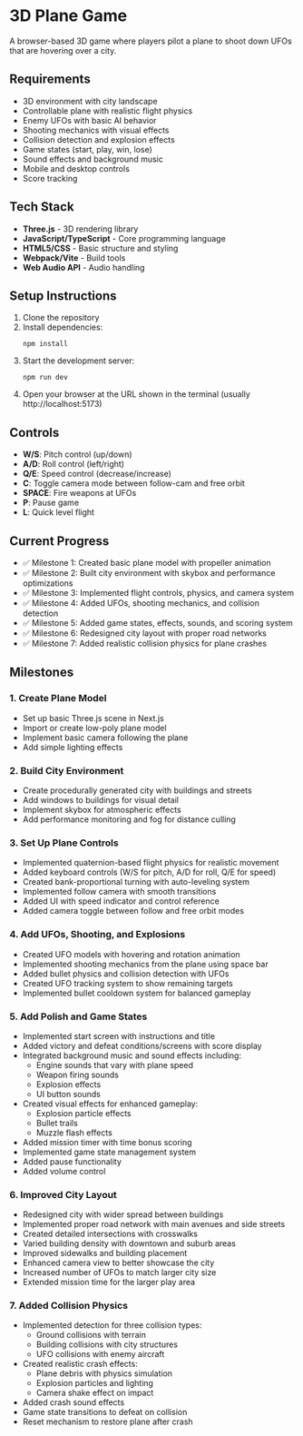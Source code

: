 # 3D Plane Game

A browser-based 3D game where players pilot a plane to shoot down UFOs that are hovering over a city.

## Requirements

- 3D environment with city landscape
- Controllable plane with realistic flight physics
- Enemy UFOs with basic AI behavior
- Shooting mechanics with visual effects
- Collision detection and explosion effects
- Game states (start, play, win, lose)
- Sound effects and background music
- Mobile and desktop controls
- Score tracking

## Tech Stack

- **Three.js** - 3D rendering library
- **JavaScript/TypeScript** - Core programming language
- **HTML5/CSS** - Basic structure and styling
- **Webpack/Vite** - Build tools
- **Web Audio API** - Audio handling

## Setup Instructions

1. Clone the repository
2. Install dependencies:
   ```
   npm install
   ```
3. Start the development server:
   ```
   npm run dev
   ```
4. Open your browser at the URL shown in the terminal (usually http://localhost:5173)

## Controls

- **W/S**: Pitch control (up/down)
- **A/D**: Roll control (left/right)
- **Q/E**: Speed control (decrease/increase)
- **C**: Toggle camera mode between follow-cam and free orbit
- **SPACE**: Fire weapons at UFOs
- **P**: Pause game
- **L**: Quick level flight

## Current Progress

- ✅ Milestone 1: Created basic plane model with propeller animation
- ✅ Milestone 2: Built city environment with skybox and performance optimizations
- ✅ Milestone 3: Implemented flight controls, physics, and camera system
- ✅ Milestone 4: Added UFOs, shooting mechanics, and collision detection
- ✅ Milestone 5: Added game states, effects, sounds, and scoring system
- ✅ Milestone 6: Redesigned city layout with proper road networks
- ✅ Milestone 7: Added realistic collision physics for plane crashes

## Milestones

### 1. Create Plane Model

- Set up basic Three.js scene in Next.js
- Import or create low-poly plane model
- Implement basic camera following the plane
- Add simple lighting effects

### 2. Build City Environment

- Create procedurally generated city with buildings and streets
- Add windows to buildings for visual detail
- Implement skybox for atmospheric effects
- Add performance monitoring and fog for distance culling

### 3. Set Up Plane Controls

- Implemented quaternion-based flight physics for realistic movement
- Added keyboard controls (W/S for pitch, A/D for roll, Q/E for speed)
- Created bank-proportional turning with auto-leveling system
- Implemented follow camera with smooth transitions
- Added UI with speed indicator and control reference
- Added camera toggle between follow and free orbit modes

### 4. Add UFOs, Shooting, and Explosions

- Created UFO models with hovering and rotation animation
- Implemented shooting mechanics from the plane using space bar
- Added bullet physics and collision detection with UFOs
- Created UFO tracking system to show remaining targets
- Implemented bullet cooldown system for balanced gameplay

### 5. Add Polish and Game States

- Implemented start screen with instructions and title
- Added victory and defeat conditions/screens with score display
- Integrated background music and sound effects including:
  - Engine sounds that vary with plane speed
  - Weapon firing sounds
  - Explosion effects
  - UI button sounds
- Created visual effects for enhanced gameplay:
  - Explosion particle effects
  - Bullet trails
  - Muzzle flash effects
- Added mission timer with time bonus scoring
- Implemented game state management system
- Added pause functionality
- Added volume control

### 6. Improved City Layout

- Redesigned city with wider spread between buildings
- Implemented proper road network with main avenues and side streets
- Created detailed intersections with crosswalks
- Varied building density with downtown and suburb areas
- Improved sidewalks and building placement
- Enhanced camera view to better showcase the city
- Increased number of UFOs to match larger city size
- Extended mission time for the larger play area

### 7. Added Collision Physics

- Implemented detection for three collision types:
  - Ground collisions with terrain
  - Building collisions with city structures
  - UFO collisions with enemy aircraft
- Created realistic crash effects:
  - Plane debris with physics simulation
  - Explosion particles and lighting
  - Camera shake effect on impact
- Added crash sound effects
- Game state transitions to defeat on collision
- Reset mechanism to restore plane after crash
